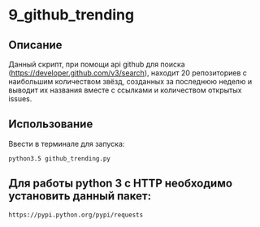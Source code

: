 # 9_github_trending

## Описание
Данный скрипт, при помощи api github для поиска (https://developer.github.com/v3/search), находит 20 репозиториев с наибольшим количеством звёзд, созданных за последнюю неделю и выводит их названия вместе с ссылками и количеством открытых issues.

## Использование
Ввести в терминале для запуска:

    python3.5 github_trending.py
  
## Для работы python 3 с HTTP необходимо установить данный пакет:
    
    https://pypi.python.org/pypi/requests
